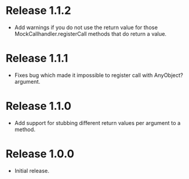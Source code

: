 # Release 1.1.2

+ Add warnings if you do not use the return value for those MockCallhandler.registerCall methods that do return a value.

# Release 1.1.1

+ Fixes bug which made it impossible to register call with AnyObject? argument. 

# Release 1.1.0

+ Add support for stubbing different return values per argument to a method.

# Release 1.0.0

+ Initial release.
